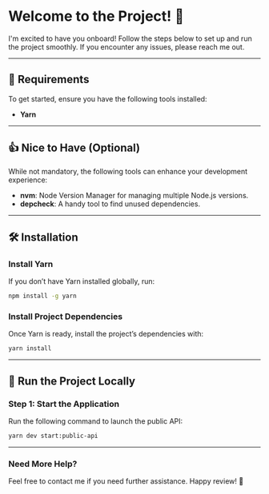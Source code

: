 # Welcome to the Project! 👋

I'm excited to have you onboard! Follow the steps below to set up and run the project smoothly.
If you encounter any issues, please reach me out.

---

## 🚀 Requirements

To get started, ensure you have the following tools installed:

- **Yarn**

---

## 👍 Nice to Have (Optional)

While not mandatory, the following tools can enhance your development experience:

- **nvm**: Node Version Manager for managing multiple Node.js versions.
- **depcheck**: A handy tool to find unused dependencies.

---

## 🛠 Installation

### Install Yarn

If you don’t have Yarn installed globally, run:

```sh
npm install -g yarn
```

### Install Project Dependencies

Once Yarn is ready, install the project’s dependencies with:

```sh
yarn install
```

---

## 🏃 Run the Project Locally

### Step 1: Start the Application

Run the following command to launch the public API:

```sh
yarn dev start:public-api
```

---

### Need More Help?

Feel free to contact me if you need further assistance. Happy review! 🚀

